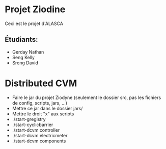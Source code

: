 # Projet Ziodine

Ceci est le projet d'ALASCA

## Étudiants:
* Gerday Nathan
* Seng Kelly
* Sreng David

# Distributed CVM

* Faire le jar du projet Ziodyne (seulement le dossier src, pas les fichiers de config, scripts, jars, ...)
* Mettre ce jar dans le dossier jars/
* Mettre le droit "x" aux scripts
* ./start-gregistry
* ./start-cyclicbarrier
* ./start-dcvm controller
* ./start-dcvm electricmeter
* ./start-dcvm components